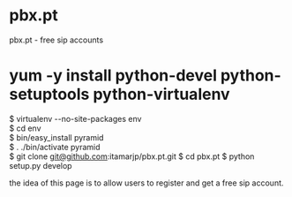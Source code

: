 pbx.pt
======

pbx.pt - free sip accounts



 # yum -y install python-devel python-setuptools python-virtualenv <br>
 $ virtualenv --no-site-packages env <br>
 $ cd env <br>
 $ bin/easy_install pyramid <br>
 $ . ./bin/activate pyramid <br>
 $ git clone git@github.com:itamarjp/pbx.pt.git
 $ cd pbx.pt
 $ python setup.py develop
 
 
 the idea of this page is to allow users to register and get a free sip account.
 

